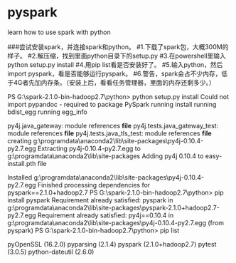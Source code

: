 # pyspark
learn how to use spark with python

###尝试安装spark，并连接spark和python。
#1.下载了spark包，大概300M的样子。
#2.解压缩，找到里面python目录下的setup.py
#3.在powershell里输入python setup.py install
#4.用pip list看是否安装好了。
#5.输入python，然后import pyspark，看是否能够运行pyspark。
#6.警告，spark会占不少内存，低于4G者先加内存条。（安装上后，看看任务管理器，里面的内存还剩多少。）


PS G:\spark-2.1.0-bin-hadoop2.7\python> python setup.py install
Could not import pypandoc - required to package PySpark
running install
running bdist_egg
running egg_info


py4j.java_gateway: module references __file__
py4j.tests.java_gateway_test: module references __file__
py4j.tests.java_tls_test: module references __file__
creating g:\programdata\anaconda2\lib\site-packages\py4j-0.10.4-py2.7.egg
Extracting py4j-0.10.4-py2.7.egg to g:\programdata\anaconda2\lib\site-packages
Adding py4j 0.10.4 to easy-install.pth file

Installed g:\programdata\anaconda2\lib\site-packages\py4j-0.10.4-py2.7.egg
Finished processing dependencies for pyspark==2.1.0+hadoop2.7
PS G:\spark-2.1.0-bin-hadoop2.7\python> pip install pyspark
Requirement already satisfied: pyspark in g:\programdata\anaconda2\lib\site-packages\pyspark-2.1.0+hadoop2.7-py2.7.egg
Requirement already satisfied: py4j==0.10.4 in g:\programdata\anaconda2\lib\site-packages\py4j-0.10.4-py2.7.egg (from pyspark)
PS G:\spark-2.1.0-bin-hadoop2.7\python> pip list


pyOpenSSL (16.2.0)
pyparsing (2.1.4)
pyspark (2.1.0+hadoop2.7)
pytest (3.0.5)
python-dateutil (2.6.0)









